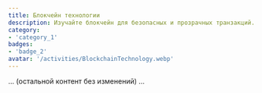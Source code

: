 ```yaml
---
title: Блокчейн технологии
description: Изучайте блокчейн для безопасных и прозрачных транзакций.
category:
- 'category_1'
badges:
- 'badge_2'
avatar: '/activities/BlockchainTechnology.webp'
---
```

... (остальной контент без изменений) ...
